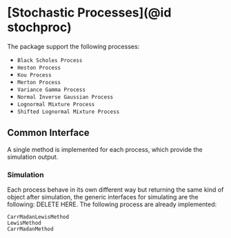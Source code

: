 # [Stochastic Processes](@id stochproc)

The package support the following processes:

* `Black Scholes Process`
* `Heston Process`
* `Kou Process`
* `Merton Process`
* `Variance Gamma Process`
* `Normal Inverse Gaussian Process`
* `Lognormal Mixture Process`
* `Shifted Lognormal Mixture Process`

## Common Interface

A single method is implemented for each process, which provide the simulation output.

### Simulation

Each process behave in its own different way but returning the same kind of object after simulation,
the generic interfaces for simulating are the following:
DELETE HERE.
The following process are already implemented:
```@docs
CarrMadanLewisMethod
LewisMethod
CarrMadanMethod
```